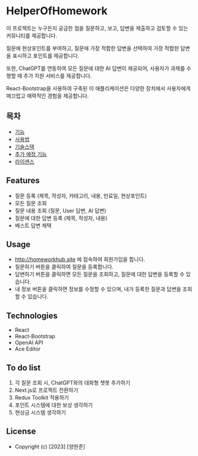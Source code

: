 # HelperOfHomework

이 프로젝트는 누구든지 궁금한 점을 질문하고, 보고, 답변을 제출하고 검토할 수 있는 커뮤니티를 제공합니다.

질문에 현상포인트를 부여하고, 질문에 가장 적합한 답변을 선택하여 가장 적합한 답변을 표시하고 포인트를 제공합니다.

또한, ChatGPT를 연동하여 모든 질문에 대한 AI 답변이 제공되어, 사용자가 과제를 수행할 때 추가 지원 서비스를 제공합니다.

React-Bootstrap을 사용하여 구축된 이 애플리케이션은 다양한 장치에서 사용자에게 매끄럽고 매력적인 경험을 제공합니다.

## 목차

- [기능](#features)
- [사용법](#usage)
- [기술스택](#technologies)
- [추가 예정 기능](#features-to-be-added)
- [라이센스](#license)

## Features

- 질문 등록 (제목, 작성자, 카테고리, 내용, 만료일, 현상포인트)
- 모든 질문 조회
- 질문 내용 조회 (질문, User 답변, AI 답변)
- 질문에 대한 답변 등록 (제목, 작성자, 내용)
- 베스트 답변 채택

## Usage

- http://homeworkhub.site 에 접속하여 회원가입을 합니다.
- 질문하기 버튼을 클릭하여 질문을 등록합니다.
- 답변하기 버튼을 클릭하면 모든 질문을 조회하고, 질문에 대한 답변을 등록할 수 있습니다.
- 내 정보 버튼을 클릭하면 정보를 수정할 수 있으며, 내가 등록한 질문과 답변을 조회할 수 있습니다.

## Technologies

- React
- React-Bootstrap
- OpenAI API
- Ace Editor

## To do list

1. 각 질문 조회 시, ChatGPT와의 대화형 챗봇 추가하기
2. Next.js로 프로젝트 전환하기
3. Redux Toolkit 적용하기
4. 포인트 시스템에 대한 보상 생각하기
5. 현상금 시스템 생각하기

## License

- Copyright (c) [2023] [양한준]
